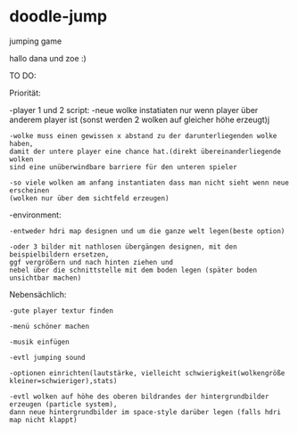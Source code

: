 # doodle-jump
jumping game

hallo dana und zoe :)

TO DO:

Priorität:

  -player 1 und 2 script:
	-neue wolke instatiaten nur wenn player über anderem player ist
	(sonst werden 2 wolken auf gleicher höhe erzeugt)j

	-wolke muss einen gewissen x abstand zu der darunterliegenden wolke haben, 
	damit der untere player eine chance hat.(direkt übereinanderliegende wolken 
	sind eine unüberwindbare barriere für den unteren spieler

	-so viele wolken am anfang instantiaten dass man nicht sieht wenn neue erscheinen
	(wolken nur über dem sichtfeld erzeugen)


  -environment:

	-entweder hdri map designen und um die ganze welt legen(beste option)

	-oder 3 bilder mit nathlosen übergängen designen, mit den beispielbildern ersetzen, 
	ggf vergrößern und nach hinten ziehen und 
	nebel über die schnittstelle mit dem boden legen (später boden unsichtbar machen) 

Nebensächlich:

	-gute player textur finden
	
	-menü schöner machen 

	-musik einfügen

	-evtl jumping sound

	-optionen einrichten(lautstärke, vielleicht schwierigkeit(wolkengröße kleiner=schwieriger),stats)

	-evtl wolken auf höhe des oberen bildrandes der hintergrundbilder erzeugen (particle system), 
	dann neue hintergrundbilder im space-style darüber legen (falls hdri map nicht klappt)




 
